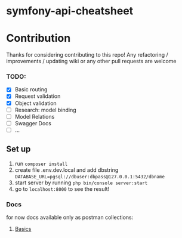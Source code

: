# symfony-api-cheatsheet

# Contribution
Thanks for considering contributing to this repo! Any refactoring / improvements / updating wiki or any other pull requests are welcome

### TODO:
- [x] Basic routing
- [x] Request validation
- [x] Object validation
- [ ] Research: model binding
- [ ] Model Relations
- [ ] Swagger Docs
- [ ] ...

## Set up
1. run `composer install`
2. create file .env.dev.local and add dbstring `DATABASE_URL=pgsql://dbuser:dbpass@127.0.0.1:5432/dbname`
3. start server by running `php bin/console server:start`
4. go to `localhost:8000` to see the result!

### Docs
for now docs available only as postman collections:
1. [Basics](link)
